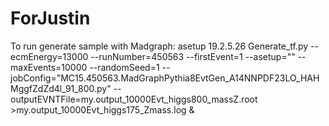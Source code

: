 # ForJustin
To run generate sample with Madgraph:
asetup 19.2.5.26
Generate_tf.py --ecmEnergy=13000 --runNumber=450563 --firstEvent=1 --asetup="" --maxEvents=10000 --randomSeed=1 --jobConfig="MC15.450563.MadGraphPythia8EvtGen_A14NNPDF23LO_HAHMggfZdZd4l_91_800.py" --outputEVNTFile=my.output_10000Evt_higgs800_massZ.root >my.output_10000Evt_higgs175_Zmass.log &
